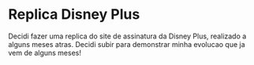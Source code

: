 # Replica Disney Plus

Decidi fazer uma replica do site de assinatura da Disney Plus, realizado a alguns meses atras. Decidi subir para demonstrar minha evolucao que ja vem de alguns meses! 
